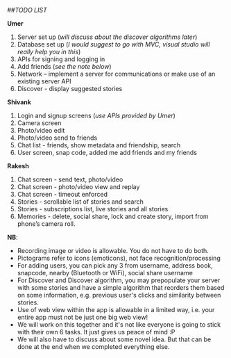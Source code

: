 ##*TODO LIST*

**Umer**

1. Server set up (*will discuss about the discover algorithms later*)
2. Database set up (*I would suggest to go with MVC, visual studio will really help you in this*)
3. APIs for signing and logging in
4. Add friends (*see the note below*)
5. Network – implement a server for communications or make use of an existing server API
6. Discover - display suggested stories

**Shivank**

1. Login and signup screens (*use APIs provided by Umer*)
2. Camera screen
3. Photo/video edit
4. Photo/video send to friends
5. Chat list - friends, show metadata and friendship, search
6. User screen, snap code, added me add friends and my friends

**Rakesh**

1. Chat screen - send text, photo/video
2. Chat screen - photo/video view and replay
3. Chat screen - timeout enforced
4. Stories - scrollable list of stories and search
5. Stories - subscriptions list, live stories and all stories
6. Memories - delete, social share, lock and create story, import from phone’s camera roll.

**NB**:

* Recording image or video is allowable. You do not have to do both.
* Pictograms refer to icons (emoticons), not face recognition/processing
* For adding users, you can pick any 3 from username, address book, snapcode,
   nearby (Bluetooth or WiFi), social share username
* For Discover and Discover algorithm, you may prepopulate your server with some
   stories and have a simple algorithm that reorders them based on some
   information, e.g. previous user's clicks and similarity between stories.
* Use of web view within the app is allowable in a limited way, i.e. your entire
   app must not be just one big web view!
* We will work on this together and it's not like everyone is going to stick
   with their own 6 tasks. It just gives us peace of mind :P
* We will also have to discuss about some novel idea. But that can be done at
   the end when we completed everything else. 

